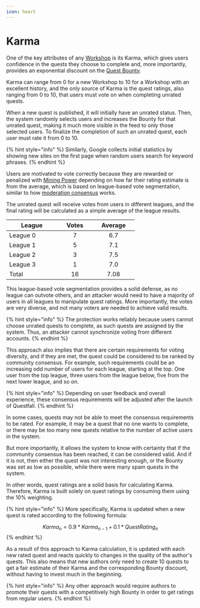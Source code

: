 ```yaml
---
icon: heart
---
```


# Karma

One of the key attributes of any [Workshop](workshops.md) is its Karma, which gives users confidence in the quests they choose to complete and, more importantly, provides an exponential discount on the [Quest Bounty](quest-bounty.md).

Karma can range from 0 for a new Workshop to 10 for a Workshop with an excellent history, and the only source of Karma is the quest ratings, also ranging from 0 to 10, that users must vote on when completing unrated quests.

When a new quest is published, it will initially have an unrated status. Then, the system randomly selects users and increases the Bounty for that unrated quest, making it much more visible in the feed to only those selected users. To finalize the completion of such an unrated quest, each user must rate it from 0 to 10.

{% hint style="info" %}
Similarly, Google collects initial statistics by showing new sites on the first page when random users search for keyword phrases.
{% endhint %}

Users are motivated to vote correctly because they are rewarded or penalized with [Mining Power](../quest-completion-40/mining-power.md) depending on how far their rating estimate is from the average, which is based on league-based vote segmentation, similar to how [moderation consensus](../community-moderation/consensus.md) works.

The unrated quest will receive votes from users in different leagues, and the final rating will be calculated as a simple average of the league results.

<table><thead><tr><th width="121">League</th><th width="78" align="center">Votes</th><th width="97" align="center">Average</th></tr></thead><tbody><tr><td>League 0</td><td align="center">7</td><td align="center">6.7</td></tr><tr><td>League 1</td><td align="center">5</td><td align="center">7.1</td></tr><tr><td>League 2</td><td align="center">3</td><td align="center">7.5</td></tr><tr><td>League 3</td><td align="center">1</td><td align="center">7.0</td></tr><tr><td>Total</td><td align="center">16</td><td align="center">7.08</td></tr></tbody></table>

This league-based vote segmentation provides a solid defense, as no league can outvote others, and an attacker would need to have a majority of users in all leagues to manipulate quest ratings. More importantly, the votes are very diverse, and not many voters are needed to achieve valid results.

{% hint style="info" %}
The protection works reliably because users cannot choose unrated quests to complete, as such quests are assigned by the system. Thus, an attacker cannot synchronize voting from different accounts.
{% endhint %}

This approach also implies that there are certain requirements for voting diversity, and if they are met, the quest could be considered to be ranked by community consensus. For example, such requirements could be an increasing odd number of users for each league, starting at the top. One user from the top league, three users from the league below, five from the next lower league, and so on.

{% hint style="info" %}
Depending on user feedback and overall experience, these consensus requirements will be adjusted after the launch of Questfall.
{% endhint %}

In some cases, quests may not be able to meet the consensus requirements to be rated. For example, it may be a quest that no one wants to complete, or there may be too many new quests relative to the number of active users in the system.

But more importantly, it allows the system to know with certainty that if the community consensus has been reached, it can be considered valid. And if it is not, then either the quest was not interesting enough, or the Bounty was set as low as possible, while there were many spam quests in the system.

In other words, quest ratings are a solid basis for calculating Karma. Therefore, Karma is built solely on quest ratings by consuming them using the 10% weighting.

{% hint style="info" %}
More specifically, Karma is updated when a new quest is rated according to the following formula:

$$Karma_n=0.9*Karma_{n-1}+0.1*QuestRating_n$$
{% endhint %}

As a result of this approach to Karma calculation, it is updated with each new rated quest and reacts quickly to changes in the quality of the author's quests. This also means that new authors only need to create 10 quests to get a fair estimate of their Karma and the corresponding Bounty discount, without having to invest much in the beginning.

{% hint style="info" %}
Any other approach would require authors to promote their quests with a competitively high Bounty in order to get ratings from regular users.
{% endhint %}
